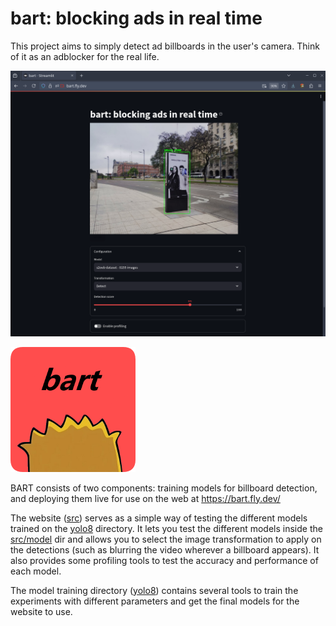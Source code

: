 # bart: blocking ads in real time

This project aims to simply detect ad billboards in the user's camera. Think of it as an adblocker for the real life.

![](./docs/img/desktop.png)

![](./docs/img/logo-rounded.png)

BART consists of two components: training models for billboard detection, and deploying them live for use on the web at https://bart.fly.dev/

The website ([src](./src/)) serves as a simple way of testing the different models trained on the [yolo8](./yolo8/) directory. It lets you test the different models inside the [src/model](./src/model) dir and allows you to select the image transformation to apply on the detections (such as blurring the video wherever a billboard appears). It also provides some profiling tools to test the accuracy and performance of each model.

The model training directory ([yolo8](./yolo8)) contains several tools to train the experiments with different parameters and get the final models for the website to use.
